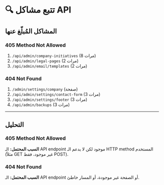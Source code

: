 # 🔍 تتبع مشاكل API

## المشاكل المُبلّغ عنها

### 405 Method Not Allowed
1. `/api/admin/company-initiatives` (8 مرات)
2. `/api/admin/legal-pages` (2 مرات)
3. `/api/admin/email/templates` (2 مرات)

### 404 Not Found
1. `/admin/settings/company` (صفحة)
2. `/api/admin/settings/contact-form` (3 مرات)
3. `/api/admin/settings/footer` (3 مرات)
4. `/api/admin/backups` (3 مرات)

---

## التحليل

### 405 Method Not Allowed
**السبب المحتمل:** الـ API endpoint موجود لكن لا يدعم الـ HTTP method المستخدم (مثلاً GET غير موجود، فقط POST).

### 404 Not Found
**السبب المحتمل:** الـ API endpoint أو الصفحة غير موجودة، أو المسار خاطئ.
